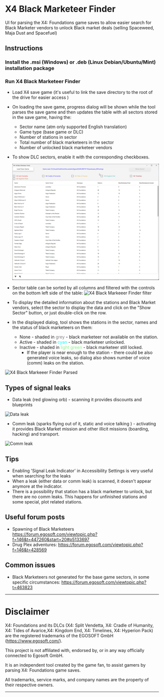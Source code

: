  # X4 Black Marketeer Finder
UI for parsing the X4: Foundations game saves to allow easier search for Black Marketer vendors to unlock Black market deals (selling Spaceweed, Maja Dust and Spacefuel)

## Instructions

### Install the .msi (Windows) or .deb (Linux Debian/Ubuntu/Mint) installation package

### Run X4 Black Marketeer Finder

* Load X4 save game (it's useful to link the save directory to the root of the drive for easier access )
* On loading the save game, progress dialog will be shown while the tool parses the save game and then updates the table with all sectors stored in the save game, having the:
   * Sector name (atm only supported English translation)
   * Game type (base game or DLC)
   * Number of stations in sector
   * Total number of black marketeers in the sector
   * Number of unlocked black marketeer vendors
* To show DLC sectors, enable it with the corresponding checkboxes.

   ![X4 Black Markeeer Finder main](images/X4BlackMarketeerFinder-Main.png)

* Sector table can be sorted by all columns and filtered with the controls on the bottom left side of the table:
  ![X4 Black Markeeer Finder filter](images/X4BlackMarketeerFinder-Filtering.png)


* To display the detailed information about the stations and Black Market vendors, select the sector to display the data and click on the "Show Sector" button, or just double-click on the row.
* In the displayed dialog, tool shows the stations in the sector, names and the status of black marketeers on them:
   * None - shaded in <span style="color:grey">grey</span> - black marketeer not available on the station.
   * Active - shaded in <span style="color:cyan">cyan</span> - black marketeer unlocked.
   * Inactive - shaded in <span style="color:lightgreen">light green</span> - black marketeer still locked.
     *  If the player is near enough to the station -  there could be also generated voice leaks, so dialog also shows number of voice (comm) leaks on the station.

![X4 Black Markeeer Finder Parsed](images/X4BlackMarketeerFinder-Parsed.png)

## Types of signal leaks
* Data leak (red glowing orb) - scanning it provides discounts and blueprints 

![Data leak](images/SignalLeak.png)
 
* Comm leak (sparks flying out of it, static and voice talking ) - activating it provides Black Market mission and other illicit missions (boarding, hacking) and transport.

![Comm leak](images/CommLeak.png)
## Tips
- Enabling 'Signal Leak Indicator' in Accessibility Settings is very useful when searching for the leaks
- When a leak (either data or comm leak) is scanned, it doesn't appear anymore at the indicator.
- There is a possibility that station has a black marketeer to unlock, but there are no comm leaks. This happens for unfinished stations and some special, plot related stations.

## Useful forum posts
- Spawning of Black Marketeers https://forum.egosoft.com/viewtopic.php?f=146&t=447260&start=20#p5133697
- Drug Plex adventures: https://forum.egosoft.com/viewtopic.php?f=146&t=428569

## Common issues
- Black Marketeers not generated for the base game sectors, in some specific circumstances: https://forum.egosoft.com/viewtopic.php?t=463823

---
# Disclaimer
X4: Foundations and its DLCs (X4: Split Vendetta, X4: Cradle of Humanity, X4: Tides of Avarice,X4: Kingdom End, X4: Timelines, X4: Hyperion Pack) are the registered trademarks of the EGOSOFT GmbH (https://www.egosoft.com/).

This project is not affiliated with, endorsed by, or in any way officially connected to Egosoft GmbH. 

It is an independent tool created by the game fan, to assist gamers by parsing X4: Foundations game saves.

All trademarks, service marks, and company names are the property of their respective owners.

---


